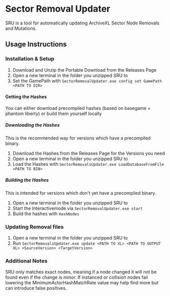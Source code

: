 # Sector Removal Updater

SRU is a tool for automatically updating ArchiveXL Sector Node Removals and Mutations.

## Usage Instructions
### Installation & Setup
1. Download and Unzip the Portable Download from the Releases Page
2. Open a new terminal in the folder you unzipped SRU to
3. Set the GamePath with `SectorRemovalUpdater.exe config set GamePath <PATH TO DIR>`
#### Getting the Hashes
You can either download precompiled hashes (based on basegame + phantom liberty) or build them yourself locally
##### Downloading the Hashes
This is the recommended way for versions which have a precompiled binary.
1. Download the Hashes from the Releases Page for the Versions you need
2. Open a new terminal in the folder you unzipped SRU to
3. Load the Hashes with `SectorRemovalsUpdater.exe LoadDatabaseFromFile <PATH TO BIN>`
##### Building the Hashes
This is intended for versions which don't yet have a precompiled binary.
1. Open a new terminal in the folder you unzipped SRU to
2. Start the Interactivemode via `SectorRemovalUpdater.exe start`
3. Build the hashes with `HashNodes`
### Updating Removal files
1. Open a new terminal in the folder you unzipped SRU to
2. Run `SectorRemovalsUpdater.exe update <PATH TO XL> <PATH TO OUTPUT XL> <SourceVersion> <TargetVersion>`

### Additional Notes
SRU only matches exact nodes, meaning if a node changed it will not be found even if the change is minor.
If instanced or collision nodes fail lowering the MinimumActorHashMatchRate value may help find more but can introduce false positives.
